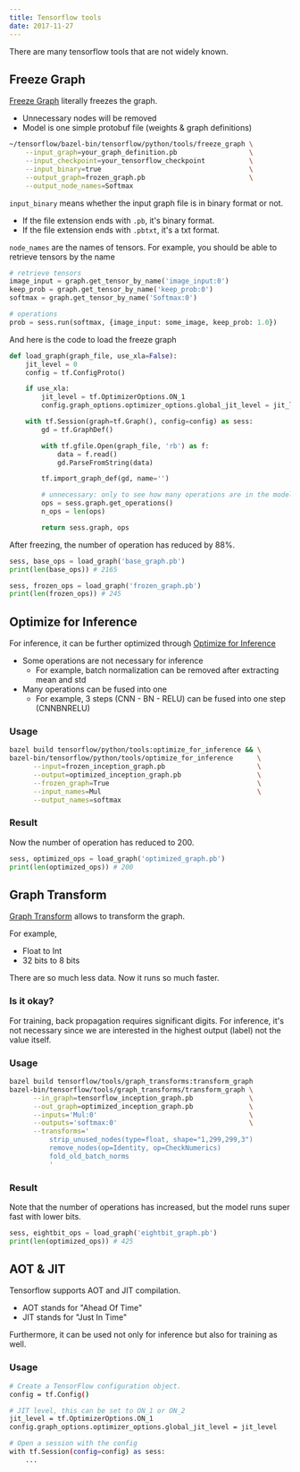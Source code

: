 ```yaml
---
title: Tensorflow tools
date: 2017-11-27
---
```


There are many tensorflow tools that are not widely known.

## Freeze Graph

[Freeze Graph][freezegraph] literally freezes the graph.

- Unnecessary nodes will be removed
- Model is one simple protobuf file (weights & graph definitions)

```bash
~/tensorflow/bazel-bin/tensorflow/python/tools/freeze_graph \
    --input_graph=your_graph_definition.pb                  \
    --input_checkpoint=your_tensorflow_checkpoint           \
    --input_binary=true                                     \
    --output_graph=frozen_graph.pb                          \
    --output_node_names=Softmax
```

`input_binary` means whether the input graph file is in binary format or not.

- If the file extension ends with `.pb`, it's binary format.
- If the file extension ends with `.pbtxt`, it's a txt format.

`node_names` are the names of tensors.
For example, you should be able to retrieve tensors by the name

```python
# retrieve tensors
image_input = graph.get_tensor_by_name('image_input:0')
keep_prob = graph.get_tensor_by_name('keep_prob:0')
softmax = graph.get_tensor_by_name('Softmax:0')

# operations
prob = sess.run(softmax, {image_input: some_image, keep_prob: 1.0})
```

And here is the code to load the freeze graph

```python
def load_graph(graph_file, use_xla=False):
    jit_level = 0
    config = tf.ConfigProto()

    if use_xla:
        jit_level = tf.OptimizerOptions.ON_1
        config.graph_options.optimizer_options.global_jit_level = jit_level

    with tf.Session(graph=tf.Graph(), config=config) as sess:
        gd = tf.GraphDef()

        with tf.gfile.Open(graph_file, 'rb') as f:
            data = f.read()
            gd.ParseFromString(data)

        tf.import_graph_def(gd, name='')

        # unnecessary: only to see how many operations are in the model
        ops = sess.graph.get_operations()
        n_ops = len(ops)

        return sess.graph, ops
```

After freezing, the number of operation has reduced by 88%.

```python
sess, base_ops = load_graph('base_graph.pb')
print(len(base_ops)) # 2165

sess, frozen_ops = load_graph('frozen_graph.pb')
print(len(frozen_ops)) # 245
```

## Optimize for Inference

For inference, it can be further optimized through [Optimize for Inference][optimize for inference]

- Some operations are not necessary for inference
  - For example, batch normalization can be removed after extracting mean and std
- Many operations can be fused into one
  - For example, 3 steps (CNN - BN - RELU) can be fused into one step (CNNBNRELU)

### Usage

```bash
bazel build tensorflow/python/tools:optimize_for_inference && \
bazel-bin/tensorflow/python/tools/optimize_for_inference      \
      --input=frozen_inception_graph.pb                       \
      --output=optimized_inception_graph.pb                   \
      --frozen_graph=True                                     \
      --input_names=Mul                                       \
      --output_names=softmax
```

### Result

Now the number of operation has reduced to 200.

```python
sess, optimized_ops = load_graph('optimized_graph.pb')
print(len(optimized_ops)) # 200
```

## Graph Transform

[Graph Transform][graph transform] allows to transform the graph.

For example,

- Float to Int
- 32 bits to 8 bits

There are so much less data. Now it runs so much faster.

### Is it okay?

For training, back propagation requires significant digits.
For inference, it's not necessary since we are interested in the highest output (label) not the value itself.

### Usage

```bash
bazel build tensorflow/tools/graph_transforms:transform_graph
bazel-bin/tensorflow/tools/graph_transforms/transform_graph \
      --in_graph=tensorflow_inception_graph.pb              \
      --out_graph=optimized_inception_graph.pb              \
      --inputs='Mul:0'                                      \
      --outputs='softmax:0'                                 \
      --transforms='
          strip_unused_nodes(type=float, shape="1,299,299,3")
          remove_nodes(op=Identity, op=CheckNumerics)
          fold_old_batch_norms
          '
```

### Result

Note that the number of operations has increased, but the model runs super fast with lower bits.

```python
sess, eightbit_ops = load_graph('eightbit_graph.pb')
print(len(optimized_ops)) # 425
```

## AOT & JIT

Tensorflow supports AOT and JIT compilation.

- AOT stands for "Ahead Of Time"
- JIT stands for "Just In Time"

Furthermore, it can be used not only for inference but also for training as well.

### Usage

```bash
# Create a TensorFlow configuration object.
config = tf.Config()

# JIT level, this can be set to ON_1 or ON_2
jit_level = tf.OptimizerOptions.ON_1
config.graph_options.optimizer_options.global_jit_level = jit_level

# Open a session with the config
with tf.Session(config=config) as sess:
    ...
```

[freezegraph]: https://github.com/tensorflow/tensorflow/blob/master/tensorflow/python/tools/freeze_graph.py 'freeze graph'
[optimize for inference]: https://github.com/tensorflow/tensorflow/blob/master/tensorflow/python/tools/optimize_for_inference.py 'optimize inference'
[graph transform]: https://github.com/tensorflow/tensorflow/blob/master/tensorflow/tools/graph_transforms/README.md
